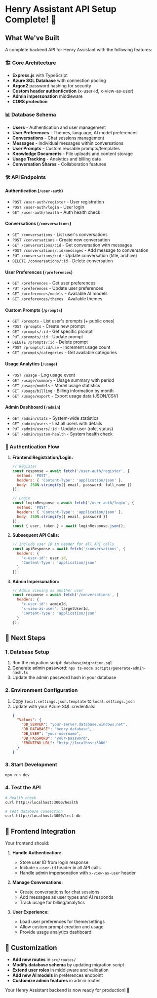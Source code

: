 # Henry Assistant API Setup Complete! 🎉

## What We've Built

A complete backend API for Henry Assistant with the following features:

### 🏗️ Core Architecture
- **Express.js** with TypeScript
- **Azure SQL Database** with connection pooling
- **Argon2** password hashing for security
- **Custom header authentication** (x-user-id, x-view-as-user)
- **Admin impersonation** middleware
- **CORS protection**

### 📊 Database Schema
- **Users** - Authentication and user management
- **User Preferences** - Themes, language, AI model preferences
- **Conversations** - Chat sessions management
- **Messages** - Individual messages within conversations
- **User Prompts** - Custom reusable prompts/templates
- **Knowledge Documents** - File uploads and content storage
- **Usage Tracking** - Analytics and billing data
- **Conversation Shares** - Collaboration features

### 🛠️ API Endpoints

#### Authentication (`/user-auth`)
- `POST /user-auth/register` - User registration
- `POST /user-auth/login` - User login
- `GET /user-auth/health` - Auth health check

#### Conversations (`/conversations`)
- `GET /conversations` - List user's conversations
- `POST /conversations` - Create new conversation
- `GET /conversations/:id` - Get conversation with messages
- `POST /conversations/:id/messages` - Add message to conversation
- `PUT /conversations/:id` - Update conversation (title, archive)
- `DELETE /conversations/:id` - Delete conversation

#### User Preferences (`/preferences`)
- `GET /preferences` - Get user preferences
- `PUT /preferences` - Update user preferences
- `GET /preferences/models` - Available AI models
- `GET /preferences/themes` - Available themes

#### Custom Prompts (`/prompts`)
- `GET /prompts` - List user's prompts (+ public ones)
- `POST /prompts` - Create new prompt
- `GET /prompts/:id` - Get specific prompt
- `PUT /prompts/:id` - Update prompt
- `DELETE /prompts/:id` - Delete prompt
- `POST /prompts/:id/use` - Increment usage count
- `GET /prompts/categories` - Get available categories

#### Usage Analytics (`/usage`)
- `POST /usage` - Log usage event
- `GET /usage/summary` - Usage summary with period
- `GET /usage/models` - Model usage statistics
- `GET /usage/billing` - Billing information by month
- `GET /usage/export` - Export usage data (JSON/CSV)

#### Admin Dashboard (`/admin`)
- `GET /admin/stats` - System-wide statistics
- `GET /admin/users` - List all users with details
- `PUT /admin/users/:id` - Update user (role, status)
- `GET /admin/system-health` - System health check

### 🔐 Authentication Flow

1. **Frontend Registration/Login:**
   ```javascript
   // Register
   const response = await fetch('/user-auth/register', {
     method: 'POST',
     headers: { 'Content-Type': 'application/json' },
     body: JSON.stringify({ email, password, full_name })
   });

   // Login
   const loginResponse = await fetch('/user-auth/login', {
     method: 'POST',
     headers: { 'Content-Type': 'application/json' },
     body: JSON.stringify({ email, password })
   });
   const { user, token } = await loginResponse.json();
   ```

2. **Subsequent API Calls:**
   ```javascript
   // Include user ID in header for all API calls
   const apiResponse = await fetch('/conversations', {
     headers: {
       'x-user-id': user.id,
       'Content-Type': 'application/json'
     }
   });
   ```

3. **Admin Impersonation:**
   ```javascript
   // Admin viewing as another user
   const response = await fetch('/conversations', {
     headers: {
       'x-user-id': adminId,
       'x-view-as-user': targetUserId,
       'Content-Type': 'application/json'
     }
   });
   ```

## 🚀 Next Steps

### 1. Database Setup
1. Run the migration script: `database/migration.sql`
2. Generate admin password: `npx ts-node scripts/generate-admin-hash.ts`
3. Update the admin password hash in your database

### 2. Environment Configuration
1. Copy `local.settings.json.template` to `local.settings.json`
2. Update with your Azure SQL credentials:
   ```json
   {
     "Values": {
       "DB_SERVER": "your-server.database.windows.net",
       "DB_DATABASE": "henry-database",
       "DB_USER": "your-username",
       "DB_PASSWORD": "your-password",
       "FRONTEND_URL": "http://localhost:3000"
     }
   }
   ```

### 3. Start Development
```bash
npm run dev
```

### 4. Test the API
```bash
# Health check
curl http://localhost:3000/health

# Test database connection
curl http://localhost:3000/test-db
```

## 🎯 Frontend Integration

Your frontend should:

1. **Handle Authentication:**
   - Store user ID from login response
   - Include `x-user-id` header in all API calls
   - Handle admin impersonation with `x-view-as-user` header

2. **Manage Conversations:**
   - Create conversations for chat sessions
   - Add messages as user types and AI responds
   - Track usage for billing/analytics

3. **User Experience:**
   - Load user preferences for theme/settings
   - Allow custom prompt creation and usage
   - Provide usage analytics dashboard

## 🔧 Customization

- **Add new routes** in `src/routes/`
- **Modify database schema** by updating migration script
- **Extend user roles** in middleware and validation
- **Add new AI models** in preferences endpoint
- **Customize admin features** in admin routes

Your Henry Assistant backend is now ready for production! 🚀

